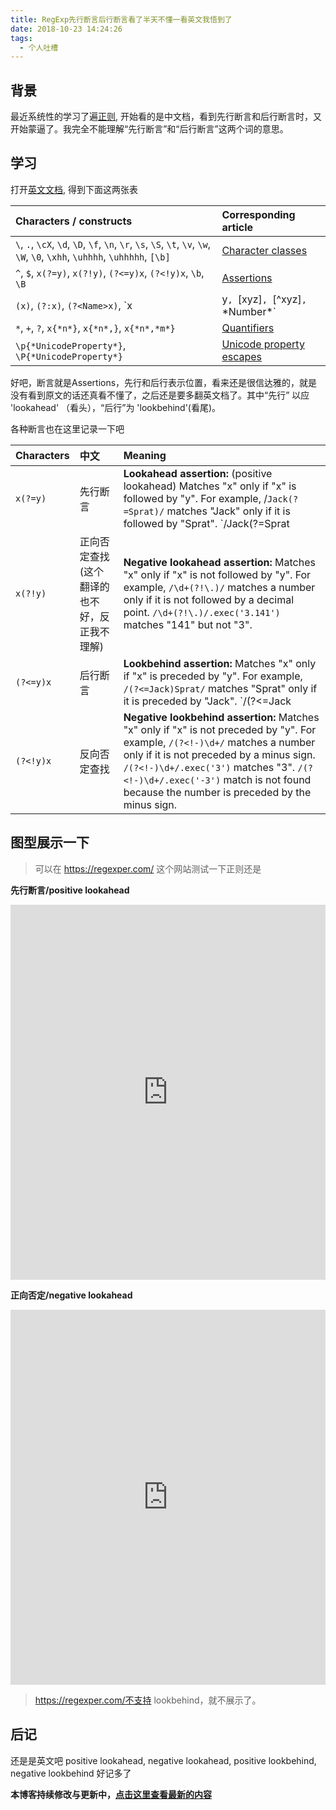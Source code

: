 ```yaml
---
title: RegExp先行断言后行断言看了半天不懂一看英文我悟到了
date: 2018-10-23 14:24:26
tags:
  - 个人吐槽
---
```


## 背景

最近系统性的学习了遍[正则](https://developer.mozilla.org/zh-CN/docs/Web/JavaScript/Guide/Regular_Expressions), 开始看的是中文档，看到先行断言和后行断言时，又开始蒙逼了。我完全不能理解“先行断言”和“后行断言”这两个词的意思。

## 学习

打开[英文文档](https://developer.mozilla.org/en-US/docs/Web/JavaScript/Guide/Regular_Expressions), 得到下面这两张表


| Characters / constructs                                      | Corresponding article                                        |
| :----------------------------------------------------------- | :----------------------------------------------------------- |
| `\`, `.`, `\cX`, `\d`, `\D`, `\f`, `\n`, `\r`, `\s`, `\S`, `\t`, `\v`, `\w`, `\W`, `\0`, `\xhh`, `\uhhhh`, `\uhhhhh`, `[\b]` | [Character classes](https://developer.mozilla.org/en-US/docs/Web/JavaScript/Guide/Regular_Expressions/Character_Classes) |
| `^`, `$`, `x(?=y)`, `x(?!y)`, `(?<=y)x`, `(?<!y)x`, `\b`, `\B` | [Assertions](https://developer.mozilla.org/en-US/docs/Web/JavaScript/Guide/Regular_Expressions/Assertions) |
| `(x)`, `(?:x)`, `(?<Name>x)`, `x|y`, `[xyz]`, `[^xyz]`, `\*Number*` | [Groups and ranges](https://developer.mozilla.org/en-US/docs/Web/JavaScript/Guide/Regular_Expressions/Groups_and_Ranges) |
| `*`, `+`, `?`, `x{*n*}`, `x{*n*,}`, `x{*n*,*m*}`             | [Quantifiers](https://developer.mozilla.org/en-US/docs/Web/JavaScript/Guide/Regular_Expressions/Quantifiers) |
| `\p{*UnicodeProperty*}`, `\P{*UnicodeProperty*}`             | [Unicode property escapes](https://developer.mozilla.org/en-US/docs/Web/JavaScript/Guide/Regular_Expressions/Unicode_Property_Escapes) |


好吧，断言就是Assertions，先行和后行表示位置，看来还是很信达雅的，就是没有看到原文的话还真看不懂了，之后还是要多翻英文档了。其中“先行” 以应 'lookahead' （看头），“后行”为 'lookbehind'(看尾)。

各种断言也在这里记录一下吧


| Characters | 中文  | Meaning                                                      |
| :--------- | :---  | :----------------------------------------------------------- |
| `x(?=y)`  |  先行断言 | **Lookahead assertion:** (positive lookahead) Matches "x" only if "x" is followed by "y". For example, /`Jack(?=Sprat)/` matches "Jack" only if it is followed by "Sprat". `/Jack(?=Sprat|Frost)/` matches "Jack" only if it is followed by "Sprat" or "Frost". However, neither "Sprat" nor "Frost" is part of the match results. |
| `x(?!y)`   |正向否定查找(这个翻译的也不好，反正我不理解) | **Negative lookahead assertion:** Matches "x" only if "x" is not followed by "y". For example, `/\d+(?!\.)/` matches a number only if it is not followed by a decimal point. `/\d+(?!\.)/.exec('3.141')` matches "141" but not "3". |
| `(?<=y)x` | 后行断言 | **Lookbehind assertion:** Matches "x" only if "x" is preceded by "y". For example, `/(?<=Jack)Sprat/` matches "Sprat" only if it is preceded by "Jack". `/(?<=Jack|Tom)Sprat/` matches "Sprat" only if it is preceded by "Jack" or "Tom". However, neither "Jack" nor "Tom" is part of the match results. |
| `(?<!y)x` |反向否定查找 | **Negative lookbehind assertion:** Matches "x" only if "x" is not preceded by "y". For example, `/(?<!-)\d+/` matches a number only if it is not preceded by a minus sign. `/(?<!-)\d+/.exec('3')` matches "3". `/(?<!-)\d+/.exec('-3')` match is not found because the number is preceded by the minus sign. |


## 图型展示一下

> 可以在 https://regexper.com/ 这个网站测试一下正则还是


**先行断言/positive lookahead**
<iframe height= 600 width= 100% src="https://regexper.com/#%2FJack%28%3F%3DSprat%29%2F" frameborder=0 allowfullscreen></iframe>

**正向否定/negative lookahead**
<iframe height= 600 width= 100% src="https://regexper.com/#%2FJack%28%3F!%3DSprat%29%2F" frameborder=0 allowfullscreen></iframe>


> https://regexper.com/不支持 lookbehind，就不展示了。

## 后记

还是是英文吧 positive lookahead, negative lookahead, positive lookbehind, negative lookbehind 好记多了

**本博客持续修改与更新中，[点击这里查看最新的内容](http://aizigao.xyz/2018/10/23/RegExp先行断言后行断言看了半天不懂一看英文我悟到了/)**
